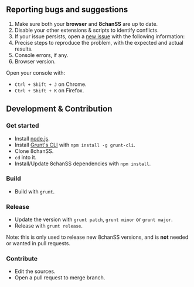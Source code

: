 
## Reporting bugs and suggestions

1. Make sure both your **browser** and **8chanSS** are up to date.
2. Disable your other extensions & scripts to identify conflicts.
3. If your issue persists, open a [new issue](https://codeberg.org/omelet/8chanSS/issues) with the following information:
  1. Precise steps to reproduce the problem, with the expected and actual results.
  2. Console errors, if any.
  3. Browser version.

Open your console with:
- `Ctrl + Shift + J` on Chrome.
- `Ctrl + Shift + K` on Firefox.

## Development & Contribution

### Get started

- Install [node.js](http://nodejs.org/).
- Install [Grunt's CLI](http://gruntjs.com/) with `npm install -g grunt-cli`.
- Clone 8chanSS.
- `cd` into it.
- Install/Update 8chanSS dependencies with `npm install`.

### Build

- Build with `grunt`.

### Release

- Update the version with `grunt patch`, `grunt minor` or `grunt major`.
- Release with `grunt release`.

Note: this is only used to release new 8chanSS versions, and is **not** needed or wanted in pull requests.

### Contribute

- Edit the sources.
- Open a pull request to merge branch.
